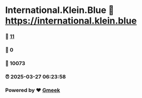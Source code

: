 # International.Klein.Blue :link: https://international.klein.blue 
### :page_facing_up: [11](https://international.klein.blue/tag.html) 
### :speech_balloon: 0 
### :hibiscus: 10073 
### :alarm_clock: 2025-03-27 06:23:58 
### Powered by :heart: [Gmeek](https://github.com/Meekdai/Gmeek)
